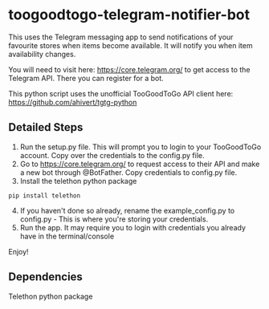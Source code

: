 # toogoodtogo-telegram-notifier-bot

This uses the Telegram messaging app to send notifications of your favourite stores when items become available. It will notify you when item availability changes.

You will need to visit here: https://core.telegram.org/ to get access to the Telegram API. There you can register for a bot. 

This python script uses the unofficial TooGoodToGo API client here: https://github.com/ahivert/tgtg-python

## Detailed Steps

1) Run the setup.py file. This will prompt you to login to your TooGoodToGo account. Copy over the credentials to the config.py file.
2) Go to https://core.telegram.org/ to request access to their API and make a new bot through @BotFather. Copy credentials to config.py file.
3) Install the telethon python package

```shell
pip install telethon
```
4) If you haven't done so already, rename the example_config.py to config.py - This is where you're storing your credentials.
5) Run the app. It may require you to login with credentials you already have in the terminal/console

Enjoy!

## Dependencies

Telethon python package
 
